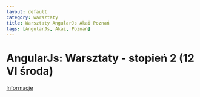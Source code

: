 ```yaml
---
layout: default
category: warsztaty
title: Warsztaty AngularJs Akai Poznań
tags: [AngularJs, Akai, Poznań]
---
```

# AngularJs: Warsztaty - stopień 2 (12 VI środa)

[Informacje](/blog/warsztaty/2013/06/08/2-Warsztaty-AngularJs-Akai-Poznan.html)
